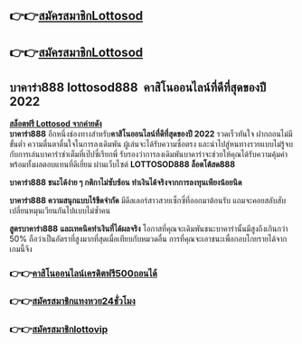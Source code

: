 ## **👉👉**[**สมัครสมาชิกLottosod**](https://bit.ly/347MBkH)

## **👉👉**[**สมัครสมาชิกLottosod**](https://bit.ly/347MBkH)

## **บาคาร่า888 lottosod888  คาสิโนออนไลน์ที่ดีที่สุดของปี 2022**

[**สล็อตฟรี Lottosod จากค่ายดัง**](https://bit.ly/347MBkH)  
**บาคาร่า888** อีกหนึ่งช่องทางสำหรับ**คาสิโนออนไลน์ที่ดีที่สุดของปี 2022** รวดเร็วทันใจ ฝากถอนไม่มีขั้นต่ำ ความตื่นตาตื่นใจในการลงเดิมพัน ผู้เล่นจะได้รับความซื่อตรง และนำไปสู่หนทางรวยแบบไม่รู้จบกับการเล่นบาคาร่าซ่าเต็มที่เป๊ปซี่เรียกพี่ รับรองว่าการลงเดิมพันบาคาร่าจะช่วยให้คุณได้รับความคุ้มค่าพร้อมทั้งผลตอบแทนที่ดีเยี่ยม ผ่านเว็บไซต์ **LOTTOSOD888 ล็อตโต้สด888**

**บาคาร่า888 ชนะได้ง่าย ๆ กติกาไม่ซับซ้อน ทำเงินได้จริงจากการลงทุนเพียงน้อยนิด**

**บาคาร่า888 ความสนุกแบบไร้ขีดจำกัด** มีดีลเลอร์สาวสวยเซ็กซี่ที่ออกมาต้อนรับ แถมจะคอยสลับสับเปลี่ยนหมุนเวียนกันไปแบบไม่ซ้ำคน

**สูตรบาคาร่า888** **และเทคนิคทำเงินที่ได้ผลจริง** โอกาสที่คุณจะเดิมพันชนะบาคาร่านั้นมีสูงถึงเกินกว่า 50% ถือว่าเป็นอัตราที่สูงมากที่สุดเมื่อเทียบกับหมวดอื่น การที่คุณจะเอาชนะเพื่อกอบโกยรายได้จากเกมนี้จึง

### **👉👉**[**คาสิโนออนไลน์เครดิตฟรี500ถอนได้**](https://bit.ly/347MBkH)

### **👉👉**[**สมัครสมาชิกแทงหวย24ชั่วโมง**](https://bit.ly/347MBkH)

### **👉👉**[**สมัครสมาชิกlottovip**](https://bit.ly/347MBkH)
